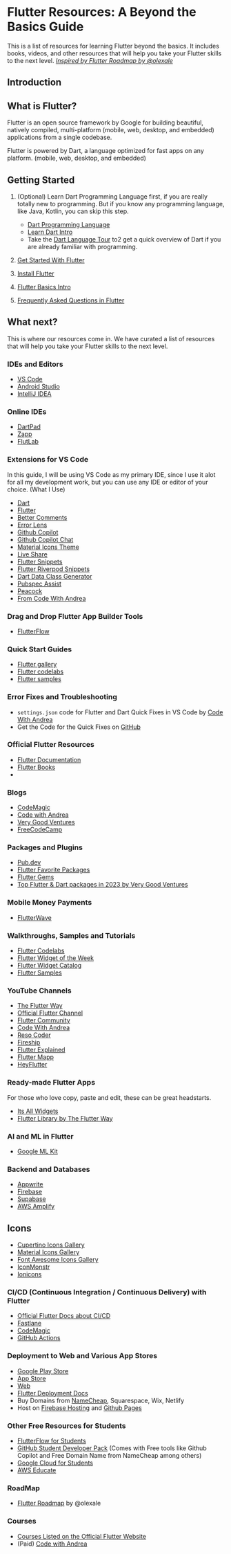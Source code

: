 # Flutter Resources: A Beyond the Basics Guide

This is a list of resources for learning Flutter beyond the basics. It includes books, videos, and other resources that will help you take your Flutter skills to the next level. _[Inspired by Flutter Roadmap by @olexale](https://github.com/capps096github/flutter_roadmap)_

## Introduction

## What is Flutter?

Flutter is an open source framework by Google for building beautiful, natively compiled, multi-platform (mobile, web, desktop, and embedded) applications from a single codebase.

Flutter is powered by Dart, a language optimized for fast apps on any platform.
(mobile, web, desktop, and embedded)

## Getting Started

1. (Optional) Learn Dart Programming Language first, if you are really totally new to programming. But if you know any programming language, like Java, Kotlin, you can skip this step.

    - [Dart Programming Language](https://dart.dev/guides)
    - [Learn Dart Intro](https://docs.flutter.dev/resources/bootstrap-into-dart)
    - Take the [Dart Language Tour](https://dart.dev/language) to2 get a quick overview of Dart if you are already familiar with programming.

2. [Get Started With Flutter](https://docs.flutter.dev/get-started/learn-more)
3. [Install Flutter](https://docs.flutter.dev/get-started/install)
4. [Flutter Basics Intro](https://medium.com/@developerjamiu/introducing-flutter-the-basics-to-get-you-started-726c7fef6b49)
5. [Frequently Asked Questions in Flutter](https://docs.flutter.dev/resources/faq)

## What next?

This is where our resources come in. We have curated a list of resources that will help you take your Flutter skills to the next level.

### IDEs and Editors

- [VS Code](https://code.visualstudio.com/)
- [Android Studio](https://developer.android.com/studio)
- [IntelliJ IDEA](https://www.jetbrains.com/idea/)

### Online IDEs

- [DartPad](https://dartpad.dev/)
- [Zapp](https://zapp.run/)
- [FlutLab](https://flutlab.io/)

### Extensions for VS Code

In this guide, I will be using VS Code as my primary IDE, since I use it alot for all my development work, but you can use any IDE or editor of your choice. (What I  Use)

- [Dart](https://marketplace.visualstudio.com/items?itemName=Dart-Code.dart-code)
- [Flutter](https://marketplace.visualstudio.com/items?itemName=Dart-Code.flutter)
- [Better Comments](https://marketplace.visualstudio.com/items?itemName=aaron-bond.better-comments)
- [Error Lens](https://marketplace.visualstudio.com/items?itemName=usernamehw.errorlens)
- [Github Copilot](https://marketplace.visualstudio.com/items?itemName=GitHub.copilot)
- [Github Copilot Chat](https://marketplace.visualstudio.com/items?itemName=GitHub.copilot-chat)
- [Material Icons Theme](https://marketplace.visualstudio.com/items?itemName=PKief.material-icon-theme)
- [Live Share](https://marketplace.visualstudio.com/items?itemName=MS-vsliveshare.vsliveshare)
- [Flutter Snippets](https://marketplace.visualstudio.com/items?itemName=Nash.awesome-flutter-snippets)
- [Flutter Riverpod Snippets](https://marketplace.visualstudio.com/items?itemName=robert-brunhage.flutter-riverpod-snippets)
- [Dart Data Class Generator](https://marketplace.visualstudio.com/items?itemName=ricardo-emerson.dart-data-class-tools)
- [Pubspec Assist](https://marketplace.visualstudio.com/items?itemName=jeroen-meijer.pubspec-assist)
- [Peacock](https://marketplace.visualstudio.com/items?itemName=johnpapa.vscode-peacock)
- [From Code With Andrea](https://codewithandrea.com/articles/vscode-shortcuts-extensions-settings-flutter-development/#vscode-extensions-for-flutter-development)

### Drag and Drop Flutter App Builder Tools

- [FlutterFlow](https://flutterflow.io/)

### Quick Start Guides

- [Flutter gallery](https://flutter-gallery-archive.web.app/)
- [Flutter codelabs](https://docs.flutter.dev/codelabs)
- [Flutter samples](https://flutter.github.io/samples/#)

### Error Fixes and Troubleshooting

- `settings.json` code for Flutter and Dart Quick Fixes in VS Code by [Code With Andrea](https://codewithandrea.com/articles/vscode-shortcuts-extensions-settings-flutter-development/#vscode-settings-for-flutter-development)
- Get the Code for the Quick Fixes on [GitHub](https://gist.github.com/capps096github/01fc0336e88ad347d2a805bfe368a45f)

### Official Flutter Resources

- [Flutter Documentation](https://flutter.dev/docs)
- [Flutter Books](https://docs.flutter.dev/resources/books)
-

### Blogs

- [CodeMagic](https://blog.codemagic.io/tags/flutter/)
- [Code with Andrea](https://codewithandrea.com/tags/flutter/)
- [Very Good Ventures](https://verygood.ventures/tags/flutter)
- [FreeCodeCamp](https://www.freecodecamp.org/news/tag/flutter/)

### Packages and Plugins

- [Pub.dev](https://pub.dev/)
- [Flutter Favorite Packages](https://pub.dev/packages?q=is%3Aflutter-favorite&sort=like)
- [Flutter Gems](https://fluttergems.dev/)
- [Top Flutter & Dart packages in 2023 by Very Good Ventures](https://verygood.ventures/blog/top-flutter-dart-packages)

### Mobile Money Payments

- [FlutterWave](https://pub.dev/packages/flutterwave_standard)

### Walkthroughs, Samples and Tutorials

- [Flutter Codelabs](https://docs.flutter.dev/codelabs)
- [Flutter Widget of the Week](https://www.youtube.com/playlist?list=PLjxrf2q8roU1quF6ny8oFHJ2gBdrYN_AK)
- [Flutter Widget Catalog](https://docs.flutter.dev/ui/widgets)
- [Flutter Samples](https://docs.flutter.dev/cookbook)

### YouTube Channels

- [The Flutter Way](https://www.youtube.com/@TheFlutterWay)
- [Official Flutter Channel](https://www.youtube.com/@flutterdev)
- [Flutter Community](https://www.youtube.com/@FlutterCommunity)
- [Code With Andrea](https://www.youtube.com/@CodeWithAndrea)
- [Reso Coder](https://www.youtube.com/@ResoCoder)
- [Fireship](https://www.youtube.com/@Fireship)
- [Flutter Explained](https://www.youtube.com/@FlutterExplained)
- [Flutter Mapp](https://www.youtube.com/@FlutterMapp)
- [HeyFlutter](https://www.youtube.com/@HeyFlutter)

### Ready-made Flutter Apps

For those who love copy, paste and edit, these can be great headstarts.

- [Its All Widgets](https://itsallwidgets.com/)
- [Flutter Library by The Flutter Way](https://www.flutterlibrary.com/)

### AI and ML in Flutter

- [Google ML Kit](https://pub.dev/packages/google_ml_kit)

### Backend and Databases

- [Appwrite](https://appwrite.io/docs/quick-starts/flutter)
- [Firebase](https://firebase.google.com/docs/flutter/setup?platform=android#available-plugins)
- [Supabase](https://supabase.com/docs/guides/getting-started/quickstarts/flutter)
- [AWS Amplify](https://docs.amplify.aws/flutter/start/getting-started/introduction/)

## Icons

- [Cupertino Icons Gallery](https://cupertino-icons.web.app/)
- [Material Icons Gallery](https://fonts.google.com/icons)
- [Font Awesome Icons Gallery](https://fontawesome.com/icons)
- [IconMonstr](https://iconmonstr.com/)
- [Ionicons](https://ionic.io/ionicons)

### CI/CD (Continuous Integration / Continuous Delivery) with Flutter

- [Official Flutter Docs about CI/CD](https://docs.flutter.dev/deployment/cd)
- [Fastlane](https://docs.fastlane.tools/)
- [CodeMagic](https://flutterci.com/)
- [GitHub Actions](https://github.com/features/actions)

### Deployment to Web and Various App Stores

- [Google Play Store](https://developer.android.com/distribute)
- [App Store](https://docs.flutter.dev/deployment/ios)
- [Web](https://docs.flutter.dev/deployment/web)
- [Flutter Deployment Docs](https://docs.flutter.dev/deployment)
- Buy Domains from [NameCheap](https://www.namecheap.com/), Squarespace, Wix, Netlify
- Host on [Firebase Hosting](https://firebase.google.com/docs/hosting/frameworks/flutter) and [Github Pages](https://pages.github.com/)

### Other Free Resources for Students

- [FlutterFlow for Students](https://flutterflow.io/student-pricing)
- [GitHub Student Developer Pack](https://education.github.com/pack) (Comes with Free tools like Github Copilot and Free Domain Name from NameCheap among others)
- [Google Cloud for Students](https://cloud.google.com/edu)
- [AWS Educate](https://aws.amazon.com/education/awseducate/)

### RoadMap

- [Flutter Roadmap](https://github.com/capps096github/flutter_roadmap) by @olexale

### Courses

- [Courses Listed on the Official Flutter Website](https://docs.flutter.dev/resources/courses)
- (Paid) [Code with Andrea](https://codewithandrea.com/courses/)
